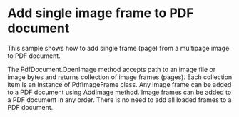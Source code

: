 # Add single image frame to PDF document
This sample shows how to add single frame (page) from a multipage image to PDF document.

The PdfDocument.OpenImage method accepts path to an image file or image bytes and returns collection of image frames (pages). Each collection item is an instance of PdfImageFrame class. Any image frame can be added to a PDF document using AddImage method. Image frames can be added to a PDF document in any order. There is no need to add all loaded frames to a PDF document.